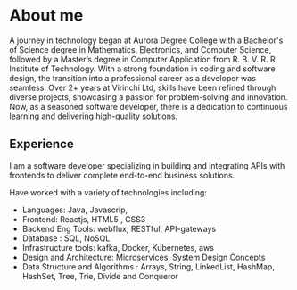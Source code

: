 # About me
   A journey in technology began at Aurora Degree College with a Bachelor's of Science degree in Mathematics, Electronics, and Computer Science, followed by a Master’s degree in Computer Application from R. B. V. R. R. Institute of Technology. With a strong foundation in coding and software design, the transition into a professional career as a developer was seamless. Over 2+ years at Virinchi Ltd, skills have been refined through diverse projects, showcasing a passion for problem-solving and innovation. Now, as a seasoned software developer, there is a dedication to continuous learning and delivering high-quality solutions.


## Experience
I am a software developer specializing in building and integrating APIs with frontends to deliver complete end-to-end business solutions.

Have worked with a variety of technologies including:

* Languages: Java, Javascrip,
* Frontend: Reactjs, HTML5 , CSS3
* Backend Eng Tools: webflux, RESTful, API-gateways
* Database : SQL, NoSQL
* Infrastructure tools: kafka, Docker, Kubernetes, aws
* Design and Architecture: Microservices, System Design Concepts
* Data Structure and Algorithms : Arrays, String, LinkedList, HashMap, HashSet, Tree, Trie, Divide and Conqueror 

